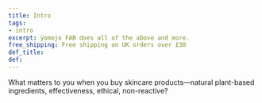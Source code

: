 ```yaml
---
title: Intro
tags:
- intro
excerpt: ÿomojo FAB does all of the above and more.
free_shipping: Free shipping on UK orders over £30
def_title: 
def:
---
```


What matters to you when you buy skincare products—natural plant-based ingredients, effectiveness, ethical, non-reactive?